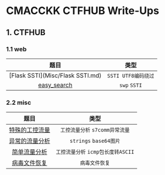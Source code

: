 # CMACCKK CTFHUB Write-Ups

## 1. CTFHUB

### 1.1 web

|                          题目                          |        类型         |
| :----------------------------------------------------: | :-----------------: |
|            [Flask SSTI](Misc/Flask SSTI.md)            | `SSTI UTF8编码绕过` |
| [easy_search](../buuctf/web/[BJDCTF2020]EasySearch.md) |    `swp`  `SSTI`    |

### 2.2 misc

|                   题目                   |                 类型                 |
| :--------------------------------------: | :----------------------------------: |
| [特殊的工控流量](Misc/特殊的工控流量.md) |  `工控流量分析`   `s7comm异常流量`   |
| [异常的流量分析](Misc/异常的流量分析.md) |       `strings`   `base64图片`       |
|   [简单流量分析](Misc/简单流量分析.md)   | `工控流量分析`   `icmp包长度转ASCII` |
|   [病毒文件恢复](Misc/病毒文件恢复.md)   |            `病毒文件恢复`            |